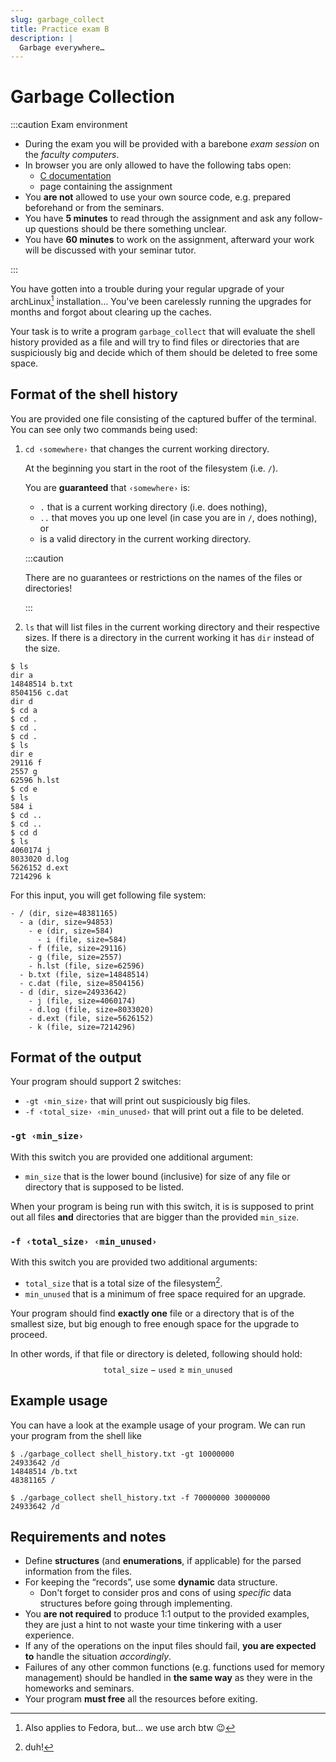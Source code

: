 ```yaml
---
slug: garbage_collect
title: Practice exam B
description: |
  Garbage everywhere…
---
```


# Garbage Collection

:::caution Exam environment

* During the exam you will be provided with a barebone _exam session_ on the
  _faculty computers_.
* In browser you are only allowed to have the following tabs open:
  * [C documentation](https://en.cppreference.com)
  * page containing the assignment
* You **are not** allowed to use your own source code, e.g. prepared beforehand
  or from the seminars.
* You have **5 minutes** to read through the assignment and ask any follow-up
  questions should be there something unclear.
* You have **60 minutes** to work on the assignment, afterward your work will be
  discussed with your seminar tutor.

:::

You have gotten into a trouble during your regular upgrade of your archLinux[^1]
installation… You've been carelessly running the upgrades for months and forgot
about clearing up the caches.

Your task is to write a program `garbage_collect` that will evaluate the shell
history provided as a file and will try to find files or directories that are
suspiciously big and decide which of them should be deleted to free some space.

## Format of the shell history

You are provided one file consisting of the captured buffer of the terminal. You
can see only two commands being used:

1. `cd ‹somewhere›` that changes the current working directory.

   At the beginning you start in the root of the filesystem (i.e. `/`).
   
   You are **guaranteed** that `‹somewhere›` is:
   * `.` that is a current working directory (i.e. does nothing),
   * `..` that moves you up one level (in case you are in `/`, does nothing), or
   * is a valid directory in the current working directory.

   :::caution

   There are no guarantees or restrictions on the names of the files or
   directories!

   :::

1. `ls` that will list files in the current working directory and their
   respective sizes. If there is a directory in the current working it has `dir`
   instead of the size.

```
$ ls
dir a
14848514 b.txt
8504156 c.dat
dir d
$ cd a
$ cd .
$ cd .
$ cd .
$ ls
dir e
29116 f
2557 g
62596 h.lst
$ cd e
$ ls
584 i
$ cd ..
$ cd ..
$ cd d
$ ls
4060174 j
8033020 d.log
5626152 d.ext
7214296 k
```

For this input, you will get following file system:
```
- / (dir, size=48381165)
  - a (dir, size=94853)
    - e (dir, size=584)
      - i (file, size=584)
    - f (file, size=29116)
    - g (file, size=2557)
    - h.lst (file, size=62596)
  - b.txt (file, size=14848514)
  - c.dat (file, size=8504156)
  - d (dir, size=24933642)
    - j (file, size=4060174)
    - d.log (file, size=8033020)
    - d.ext (file, size=5626152)
    - k (file, size=7214296)
```

## Format of the output

Your program should support 2 switches:

* `-gt ‹min_size›` that will print out suspiciously big files.
* `-f ‹total_size› ‹min_unused›` that will print out a file to be deleted.

### `-gt ‹min_size›`

With this switch you are provided one additional argument:

* `min_size` that is the lower bound (inclusive) for size of any file or
  directory that is supposed to be listed.

When your program is being run with this switch, it is is supposed to print out
all files **and** directories that are bigger than the provided `min_size`.

### `-f ‹total_size› ‹min_unused›`

With this switch you are provided two additional arguments:

* `total_size` that is a total size of the filesystem[^2].
* `min_unused` that is a minimum of free space required for an upgrade.

Your program should find **exactly one** file or a directory that is of the
smallest size, but big enough to free enough space for the upgrade to proceed.

In other words, if that file or directory is deleted, following should hold:
$$
\mathtt{total\_size} - \mathtt{used} \geq \mathtt{min\_unused}
$$

## Example usage

You can have a look at the example usage of your program. We can run your
program from the shell like

    $ ./garbage_collect shell_history.txt -gt 10000000
    24933642 /d
    14848514 /b.txt
    48381165 /

    $ ./garbage_collect shell_history.txt -f 70000000 30000000
    24933642 /d

## Requirements and notes

* Define **structures** (and **enumerations**, if applicable) for the parsed
  information from the files.
* For keeping the “records”, use some **dynamic** data structure.
  * Don't forget to consider pros and cons of using _specific_ data structures
    before going through implementing.
* You **are not required** to produce 1:1 output to the provided examples, they
  are just a hint to not waste your time tinkering with a user experience.
* If any of the operations on the input files should fail,
  **you are expected to** handle the situation _accordingly_.
* Failures of any other common functions (e.g. functions used for memory
  management) should be handled in **the same way** as they were in the
  homeworks and seminars.
* Your program **must free** all the resources before exiting.

[^1]: Also applies to Fedora, but… we use arch btw :wink:
[^2]: duh!